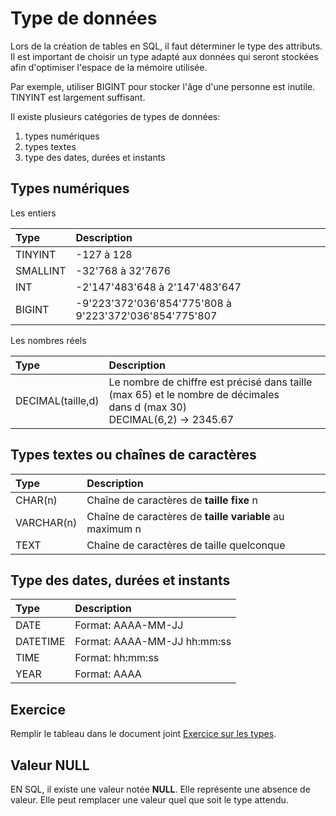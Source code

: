<!-- Copyright 2024 Caroline Blank <caro@c-space.org> -->
<!-- SPDX-License-Identifier: CC-BY-NC-SA-4.0 -->

# Type de données

Lors de la création de tables en SQL, il faut déterminer le type des attributs.
Il est important de choisir un type adapté aux données qui seront stockées afin
d'optimiser l'espace de la mémoire utilisée.

Par exemple, utiliser BIGINT pour stocker l'âge d'une personne est inutile.
TINYINT est largement suffisant.

Il existe plusieurs catégories de types de données:

1. types numériques
2. types textes
3. type des dates, durées et instants

## Types numériques

Les entiers

| Type | Description |
| :--- | :---------- |
| TINYINT | -127 à 128 |
| SMALLINT | -32'768 à 32'7676 |
| INT | -2'147'483'648 à 2'147'483'647 |
| BIGINT | -9'223'372'036'854'775'808 à 9'223'372'036'854'775'807 |

Les nombres réels

| Type | Description |
| :--- | :---------- |
| DECIMAL(taille,d) | Le nombre de chiffre est précisé dans taille (max 65) et le nombre de décimales <br> dans d (max 30) <br> DECIMAL(6,2) -> 2345.67 |


## Types textes ou chaînes de caractères

| Type | Description |
| :--- | :---------- |
| CHAR(n) | Chaîne de caractères de **taille fixe** n |
| VARCHAR(n) | Chaîne de caractères de **taille variable** au maximum n |
| TEXT | Chaîne de caractères de taille quelconque |

## Type des dates, durées et instants

| Type | Description |
| :--- | :---------- |
| DATE | Format: AAAA-MM-JJ |
| DATETIME | Format: AAAA-MM-JJ hh:mm:ss |
| TIME | Format: hh:mm:ss |
| YEAR | Format: AAAA |

## Exercice

<!-- TODO: Remplacer le pdf par un pdf éditable avec ouverture directement dans
           le browser -->
Remplir le tableau dans le document joint [Exercice sur les types](./exercice-types.pdf).

## Valeur NULL

EN SQL, il existe une valeur notée **NULL**. Elle représente une absence de
valeur. Elle peut remplacer une valeur quel que soit le type attendu.






